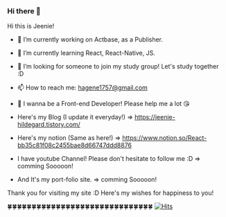 ### Hi there 👋

<!--
**hagene1757/hagene1757** is a ✨ _special_ ✨ repository because its `README.md` (this file) appears on your GitHub profile.

Here are some ideas to get you started:

- 🔭 I’m currently working on ...
- 🌱 I’m currently learning ...
- 👯 I’m looking to collaborate on ...
- 🤔 I’m looking for help with ...
- 💬 Ask me about ...
- 📫 How to reach me: ...
- 😄 Pronouns: ...
- ⚡ Fun fact: ...
-->


Hi this is Jeenie!

- 🔭 I’m currently working on Actbase, as a Publisher.
- 🌱 I’m currently learning React, React-Native, JS.
- 🤔 I’m looking for someone to join my study group! Let's study together :D
- 📫 How to reach me: hagene1757@gmail.com
- 🌟 I wanna be a Front-end Developer! Please help me a lot 😘

- Here's my Blog (I update it everyday!) => https://jeenie-hildegard.tistory.com/
- Here's my notion (Same as here!) => https://www.notion.so/React-bb35c81f08c2455bae8d66747ddd8876
- I have youtube Channel! Please don't hesitate to follow me :D => comming Sooooon!
- And It's my port-folio site. => comming Sooooon!

Thank you for visiting my site :D
Here's my wishes for happiness to you!

🍀🍀🍀🍀🍀🍀🍀🍀🍀🍀🍀🍀🍀🍀🍀🍀🍀🍀🍀🍀🍀🍀🍀🍀🍀🍀🍀🍀🍀🍀
[![Hits](https://hits.seeyoufarm.com/api/count/incr/badge.svg?url=https%3A%2F%2Fgithub.com%hagene1757)](https://hits.seeyoufarm.com) 
